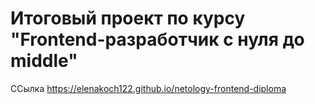 # Итоговый проект по курсу "Frontend-разработчик с нуля до middle"

ССылка https://elenakoch122.github.io/netology-frontend-diploma